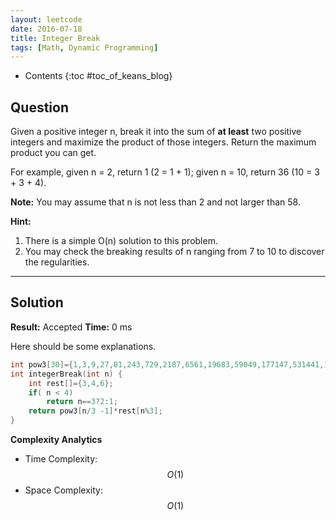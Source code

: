 ```yaml
---
layout: leetcode
date: 2016-07-18
title: Integer Break
tags: [Math, Dynamic Programming]
---
```


* Contents
{:toc #toc_of_keans_blog}

## Question

Given a positive integer n, break it into the sum of **at least** two positive integers and maximize the product of those integers. Return the maximum product you can get.

For example, given n = 2, return 1 (2 = 1 + 1); given n = 10, return 36 (10 = 3 + 3 + 4).

**Note:** You may assume that n is not less than 2 and not larger than 58.

**Hint:**

1. There is a simple O(n) solution to this problem.
2. You may check the breaking results of n ranging from 7 to 10 to discover the regularities.




***

## Solution

**Result:** Accepted **Time:**  0 ms

Here should be some explanations.

```c
int pow3[30]={1,3,9,27,81,243,729,2187,6561,19683,59049,177147,531441,1594323,4782969,14348907,43046721,129140163,387420489,1162261467,};
int integerBreak(int n) {
    int rest[]={3,4,6};
    if( n < 4)
        return n==3?2:1;
    return pow3[n/3 -1]*rest[n%3];
}
```

**Complexity Analytics**

- Time Complexity: $$O(1)$$
- Space Complexity: $$O(1)$$
